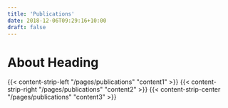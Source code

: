 ```yaml
---
title: 'Publications'
date: 2018-12-06T09:29:16+10:00
draft: false
---
```


# About Heading

{{< content-strip-left "/pages/publications" "content1" >}}
{{< content-strip-right "/pages/publications" "content2" >}}
{{< content-strip-center "/pages/publications" "content3" >}}
